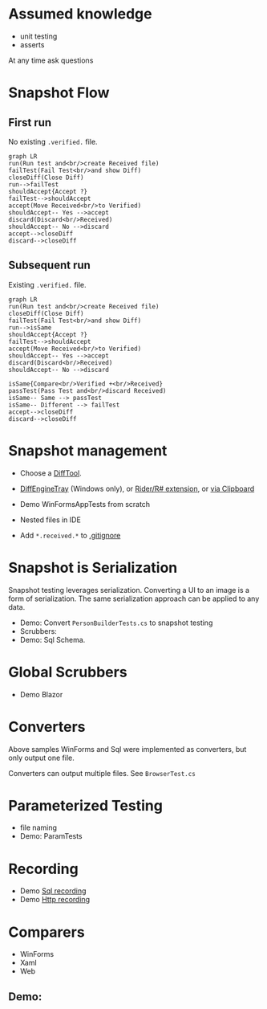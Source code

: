 # Assumed knowledge

 * unit testing
 * asserts

At any time ask questions


# Snapshot Flow


## First run

No existing `.verified.` file.

```mermaid
graph LR
run(Run test and<br/>create Received file)
failTest(Fail Test<br/>and show Diff)
closeDiff(Close Diff)
run-->failTest
shouldAccept{Accept ?}
failTest-->shouldAccept
accept(Move Received<br/>to Verified)
shouldAccept-- Yes -->accept
discard(Discard<br/>Received)
shouldAccept-- No -->discard
accept-->closeDiff
discard-->closeDiff

```

## Subsequent run

Existing `.verified.` file.

```mermaid
graph LR
run(Run test and<br/>create Received file)
closeDiff(Close Diff)
failTest(Fail Test<br/>and show Diff)
run-->isSame
shouldAccept{Accept ?}
failTest-->shouldAccept
accept(Move Received<br/>to Verified)
shouldAccept-- Yes -->accept
discard(Discard<br/>Received)
shouldAccept-- No -->discard

isSame{Compare<br/>Verified +<br/>Received}
passTest(Pass Test and<br/>discard Received)
isSame-- Same --> passTest
isSame-- Different --> failTest
accept-->closeDiff
discard-->closeDiff
```

# Snapshot management

* Choose a [DiffTool](https://github.com/VerifyTests/DiffEngine#supported-tools). 

* [DiffEngineTray](https://github.com/VerifyTests/DiffEngine/blob/main/docs/tray.md) (Windows only), or [Rider/R# extension](https://github.com/matkoch/resharper-verify), or [via Clipboard](https://github.com/VerifyTests/Verify/blob/main/docs/clipboard.md)

 * Demo WinFormsAppTests from scratch
 * Nested files in IDE
 * Add `*.received.*` to [.gitignore](https://github.com/VerifyTests/Verify.Sample/blob/main/.gitignore#L8)


# Snapshot is Serialization

Snapshot testing leverages serialization. Converting a UI to an image is a form of serialization. The same serialization approach can be applied to any data.

 * Demo: Convert `PersonBuilderTests.cs` to snapshot testing
 * Scrubbers:
 * Demo: Sql Schema. 


# Global Scrubbers

 * Demo Blazor


# Converters

Above samples WinForms and Sql were implemented as converters, but only output one file.

Converters can output multiple files. See `BrowserTest.cs`


# Parameterized Testing

 * file naming
 * Demo: ParamTests


# Recording

 * Demo [Sql recording](https://github.com/VerifyTests/Verify.SqlServer#recording)
 * Demo [Http recording](https://github.com/VerifyTests/Verify.http)


# Comparers

 * WinForms
 * Xaml
 * Web


## Demo: 